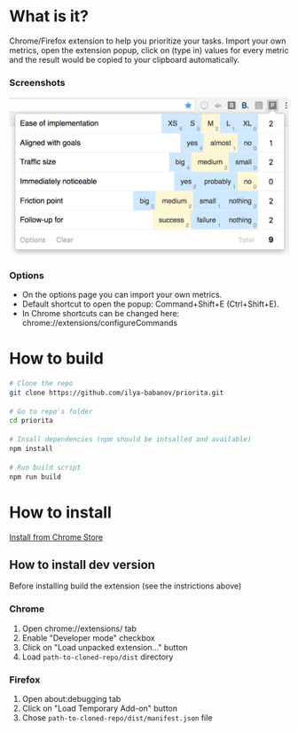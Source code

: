 # What is it?
Chrome/Firefox extension to help you prioritize your tasks.
Import your own metrics, open the extension popup, click on (type in) values for every metric and the result would be copied to your clipboard automatically.

### Screenshots
![Screenshot](./images/screenshot-popup.png)

### Options
- On the options page you can import your own metrics.
- Default shortcut to open the popup: Command+Shift+E (Ctrl+Shift+E).
- In Chrome shortcuts can be changed here: chrome://extensions/configureCommands

# How to build
```bash
# Clone the repo
git clone https://github.com/ilya-babanov/priorita.git

# Go to repo's folder
cd priorita

# Insall dependencies (npm should be intsalled and available)
npm install

# Run build script
npm run build
```

# How to install
[Install from Chrome Store](https://chrome.google.com/webstore/detail/priorita/dedgeedhgdcjikdikaaegnlccigmlohn)

## How to install dev version
Before installing build the extension (see the instrictions above)

### Chrome
1. Open chrome://extensions/ tab
2. Enable "Developer mode" checkbox
3. Click on "Load unpacked extension..." button
4. Load `path-to-cloned-repo/dist` directory

### Firefox
1. Open about:debugging tab
2. Click on "Load Temporary Add-on" button
3. Chose `path-to-cloned-repo/dist/manifest.json` file

